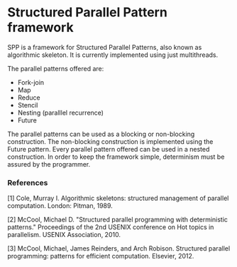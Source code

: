 # Structured Parallel Pattern framework

SPP is a framework for Structured Parallel Patterns, also known as algorithmic skeleton.
It is currently implemented using just multithreads.

The parallel patterns offered are:
* Fork-join
* Map
* Reduce
* Stencil
* Nesting (paralllel recurrence)
* Future

The parallel patterns can be used as a blocking or non-blocking construction. The non-blocking construction is implemented using the Future pattern. Every parallel pattern offered can be used in a nested construction. In order to keep the framework simple, determinism must be assured by the programmer.

### References

[1] Cole, Murray I. Algorithmic skeletons: structured management of parallel computation. London: Pitman, 1989.

[2] McCool, Michael D. "Structured parallel programming with deterministic patterns." Proceedings of the 2nd USENIX conference on Hot topics in parallelism. USENIX Association, 2010.

[3] McCool, Michael, James Reinders, and Arch Robison. Structured parallel programming: patterns for efficient computation. Elsevier, 2012.
